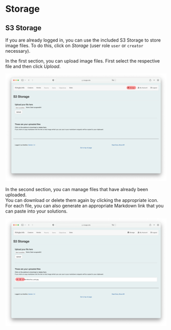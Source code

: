 # Storage

## S3 Storage

If you are already logged in, you can use the included S3 Storage to store image files. To do this, click on *Storage* (user role `user` or `creator` necessary).  

In the first section, you can upload image files. First select the respective file and then click *Upload*.  

![Storage upload](./img/storage_upload.png)

In the second section, you can manage files that have already been uploaded.  
You can download or delete them again by clicking the appropriate icon.  
For each file, you can also generate an appropriate Markdown link that you can paste into your solutions.  

![Storage edit](./img/storage_edit.png)
